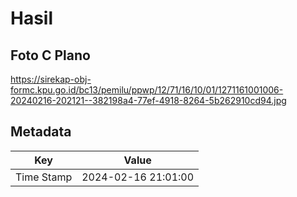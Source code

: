 # Hasil

## Foto C Plano

https://sirekap-obj-formc.kpu.go.id/bc13/pemilu/ppwp/12/71/16/10/01/1271161001006-20240216-202121--382198a4-77ef-4918-8264-5b262910cd94.jpg


## Metadata

| Key        | Value               |
| ---------- | ------------------- |
| Time Stamp | 2024-02-16 21:01:00 |



